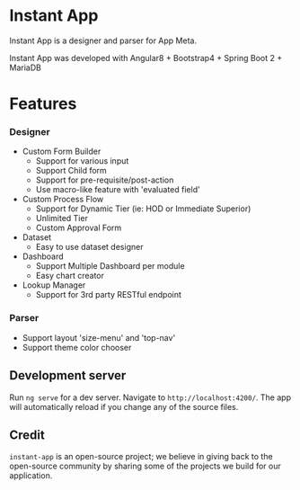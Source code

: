 # Instant App 

Instant App is a designer and parser for App Meta.

Instant App was developed with Angular8 + Bootstrap4 + Spring Boot 2 + MariaDB



# Features
### Designer
- Custom Form Builder
    - Support for various input
    - Support Child form
    - Support for pre-requisite/post-action
    - Use macro-like feature with 'evaluated field'
- Custom Process Flow
    - Support for Dynamic Tier (ie: HOD or Immediate Superior)
    - Unlimited Tier
    - Custom Approval Form
- Dataset
    - Easy to use dataset designer 
- Dashboard
    - Support Multiple Dashboard per module
    - Easy chart creator
- Lookup Manager
    - Support for 3rd party RESTful endpoint
    
### Parser
- Support layout 'size-menu' and 'top-nav'
- Support theme color chooser

## Development server

Run `ng serve` for a dev server. Navigate to `http://localhost:4200/`. The app will automatically reload if you change any of the source files.

## Credit
`instant-app` is an open-source project; we believe in giving back to the open-source community by sharing some of the projects we build for our application.



